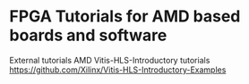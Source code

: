# FPGA Tutorials for AMD based boards and software

External tutorials
AMD Vitis-HLS-Introductory tutorials \
https://github.com/Xilinx/Vitis-HLS-Introductory-Examples
